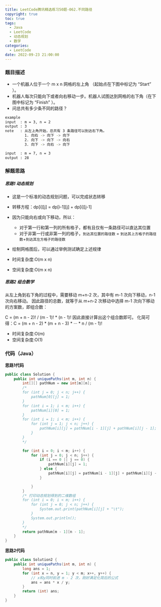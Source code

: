 ```yaml
---
title: LeetCode腾讯精选练习50题-062.不同路径
copyright: true
toc: true
tags:
  - Java
  - LeetCode
  - 动态规划
  - 数学
categories:
  - LeetCode
date: 2022-09-23 21:00:00
---
```



### 题目描述

 * 一个机器人位于一个 m x n 网格的左上角 （起始点在下图中标记为 “Start” ）。
 * 机器人每次只能向下或者向右移动一步。机器人试图达到网格的右下角（在下图中标记为 “Finish” ）。
 * 问总共有多少条不同的路径？

```bash
example
input  : m = 3, n = 2
output : 3
note   : 从左上角开始，总共有 3 条路径可以到达右下角。
         1. 向右 -> 向下 -> 向下
         2. 向下 -> 向下 -> 向右
         3. 向下 -> 向右 -> 向下

input  : m = 7, n = 3
output : 28
```

<!--more-->

### 解题思路

##### 思路1 动态规划
+ 这是一个标准的动态规划问题，可以完成状态转移
+ 转移方程：dp[i][j] = dp[i-1][j] + dp[i][j-1]
+ 因为只能向右或向下移动，所以：
    - 对于第一行和第一列的所有格子，都有且仅有一条路径可以直达其位置
    - 对于非第一行或非第一列的格子，`到达其位置的路径数` = `到达其上方格子的路径数`+`到达其左方格子的路径数`
+ 绘制网格图后，可以通过举例测试确定上述规律

+ 时间复杂度:O(m x n)
+ 空间复杂度:O(m x n)
##### 思路2 组合数学
从左上角到右下角的过程中，需要移动 m+n-2 次，其中有 m-1 次向下移动，n-1 次向右移动。
因此路径的总数，就等于从 m+n-2 次移动中选择 m-1 次向下移动的方案数，即组合数：

C = (m + n - 2)! / (m - 1)! * (n - 1)!
因此直接计算出这个组合数即可。
化简可得：C = (m + n - 2) * (m + n - 3) * ··· * n / (m - 1)!
 
+ 时间复杂度:O(m)
+ 空间复杂度:O(1)


### 代码（Java）
**思路1代码**
```java
public class Solution {
    public int uniquePaths(int m, int n) {
        int[][] pathNum = new int[m][n];
        /*
        for (int j = 0; j < n; j++) {
            pathNum[0][j] = 1;
        }
        for (int i = 1; i < m; i++) {
            pathNum[i][0] = 1;
        }
        for (int i = 1; i < m; i++) {
            for (int j = 1; j < n; j++) {
                pathNum[i][j] = pathNum[i - 1][j] + pathNum[i][j - 1];
            }
        }
        */

        for (int i = 0; i < m; i++) {
            for (int j = 0; j < n; j++) {
                if (i == 0 || j == 0) {
                    pathNum[i][j] = 1;
                } else {
                    pathNum[i][j] = pathNum[i - 1][j] + pathNum[i][j - 1];
                }

            }
        }
        /* 打印动态规划得到的二维数组
        for (int i = 0; i < m; i++) {
            for (int j = 0; j < n; j++) {
                System.out.print(pathNum[i][j] + "\t");
            }
            System.out.println();
        }
        */
        return pathNum[m - 1][n - 1];
    }
}
```
**思路2代码**
```java
public class Solution2 {
    public int uniquePaths(int m, int n) {
        long ans = 1;
        for (int x = n, y = 1; y < m; x++, y++) {
            // x和y同时前进 m - 2 次，刚好满足化简后的公式
            ans = ans * x / y;
        }
        return (int) ans;
    }
}
```